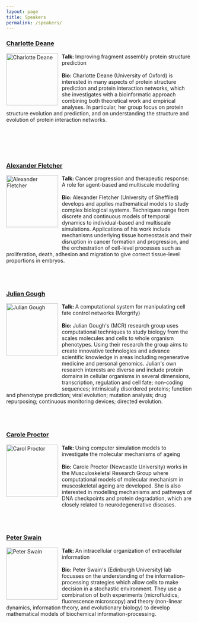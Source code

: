 ```yaml
---
layout: page
title: Speakers
permalink: /speakers/
---
```

<!--
<ul>
<h3><a href="http://www2.mrc-lmb.cam.ac.uk/group-leaders/a-to-g/m-madan-babu/">M. Madan Babu</a></h3>
  <p>
     <img src="http://qsbworkshop.github.io/qsb2017/image/babu.jpg" alt="M Madan Babu" style="float:Left;width:120px;padding-right:10px;">M. Madan Babu’s (MCR) research group aims to gain a detailed understanding of how regulation is achieved at distinct levels of organization in cellular systems: molecules, processes and genomes. To this end, they develop new genome-scale experimental approaches and computational methods to mine and integrate disparate datasets from diverse model organisms.
  </p>
<br>
<br>
-->
<h3><a href="http://www.stats.ox.ac.uk/~deane/">Charlotte Deane</a></h3>
  <p>
     <img src="http://qsbworkshop.github.io/qsb2017/images/cdean.jpg" alt="Charlotte Deane" style="float:Left;width:140px;padding-right:10px;"><b>Talk: </b>Improving fragment assembly protein structure prediction<br><br><b>Bio: </b>Charlotte Deane (University of Oxford) is interested in many aspects of protein structure prediction and protein interaction networks, which she investigates with a bioinformatic approach combining both theoretical work and empirical analyses. In particular, her group focus on protein structure evolution and prediction, and on understanding the structure and evolution of protein interaction networks.
  </p>
<br>
<br>
<br>
<br>
<h3><a href="http://maths.dept.shef.ac.uk/maths/staff_info_715.html">Alexander Fletcher</a></h3>
  <p>
     <img src="http://qsbworkshop.github.io/qsb2017/images/AFletcher.jpg" alt="Alexander Fletcher" style="float:Left;width:140px;padding-right:10px;padding-bottom:50px;"><b>Talk: </b>Cancer progression and therapeutic response: A role for agent-based and multiscale modelling<br><br><b>Bio: </b>Alexander Fletcher (University of Sheffiled) develops and applies mathematical models to study complex biological systems. Techniques range from discrete and continuous models of temporal dynamics to individual-based and multiscale simulations. Applications of his work include mechanisms underlying tissue homeostasis and their disruption in cancer formation and progression, and the orchestration of cell-level processes such as proliferation, death, adhesion and migration to give correct tissue-level proportions in embryos.
  </p>
<br>
<br>

<h3><a href="http://www2.mrc-lmb.cam.ac.uk/group-leaders/a-to-g/julian-gough/">Julian Gough</a></h3>
  <p>
     <img src="http://qsbworkshop.github.io/qsb2017/images/jgough.jpg" alt="Julian Gough" style="float:Left;width:140px;padding-right:10px;padding-bottom:90px;"><b>Talk: </b>A computational system for manipulating cell fate control networks (Morgrify)<br><br><b>Bio: </b>Julian Gough's (MCR) 
research group uses computational techniques to study biology from the scales molecules and cells to whole organism phenotypes. Using their research the group aims to create innovative technologies and advance scientific knowledge in areas including regenerative medicine and personal genomics. Julian's own research interests are diverse and include protein domains in cellular organisms in several dimensions, transcription, regulation and cell fate; non-coding sequences; intrinsically disordered proteins; function and phenotype prediction; viral evolution; mutation analysis; drug repurposing; continuous monitoring devices; directed evolution.
  </p>
<br>
<br>

<h3><a href="http://www.ncl.ac.uk/cisban/people/profile/carole.proctor">Carole Proctor</a></h3>
  <p>
     <img src="http://qsbworkshop.github.io/qsb2017/images/Carole_Proctor.png" alt="Carol Proctor" style="float:Left;width:140px;padding-right:10px;padding-bottom:50px;"><b>Talk: </b>Using computer simulation models to investigate the molecular mechanisms of ageing<br><br><b>Bio: </b>Carole Proctor (Newcastle University)  works in the  Musculoskeletal Research Group where computational models of molecular mechanism in muscoskeletal ageing are developed. She is also interested in modelling mechanisms and pathways of DNA checkpoints and protein degradation, which are closely related to neurodegenerative diseases. 
  </p>
<br>
<br>
<h3><a href="http://swainlab.bio.ed.ac.uk/details.html">Peter Swain</a></h3>
  <p>
     <img src="http://qsbworkshop.github.io/qsb2017/images/pswain.jpg" alt="Peter Swain" style="float:Left;width:140px;padding-right:10px;"><b>Talk: </b>An intracellular organization of extracellular information<br><br><b>Bio: </b>Peter Swain's (Edinburgh University) lab focusses on the understanding of the information-processing strategies which allow cells to make decision in a stochastic environment. They use a combination of both experiments (microfluidics, fluorescence microscopy) and theory (non-linear dynamics, information theory, and evolutionary biology) to develop mathematical models of biochemical information-processing.
  </p>
